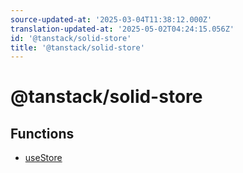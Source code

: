 ```yaml
---
source-updated-at: '2025-03-04T11:38:12.000Z'
translation-updated-at: '2025-05-02T04:24:15.056Z'
id: '@tanstack/solid-store'
title: '@tanstack/solid-store'
---
```


<!-- DO NOT EDIT: this page is autogenerated from the type comments -->

# @tanstack/solid-store

## Functions

- [useStore](functions/usestore.md)
